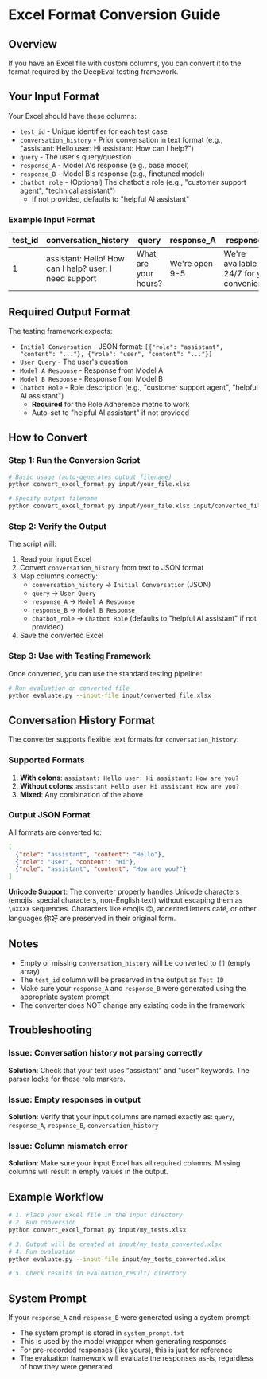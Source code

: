 # Excel Format Conversion Guide

## Overview

If you have an Excel file with custom columns, you can convert it to the format required by the DeepEval testing framework.

## Your Input Format

Your Excel should have these columns:
- `test_id` - Unique identifier for each test case
- `conversation_history` - Prior conversation in text format (e.g., "assistant: Hello user: Hi assistant: How can I help?")
- `query` - The user's query/question
- `response_A` - Model A's response (e.g., base model)
- `response_B` - Model B's response (e.g., finetuned model)
- `chatbot_role` - (Optional) The chatbot's role (e.g., "customer support agent", "technical assistant")
  - If not provided, defaults to "helpful AI assistant"

### Example Input Format

| test_id | conversation_history | query | response_A | response_B |
|---------|---------------------|-------|------------|------------|
| 1 | assistant: Hello! How can I help? user: I need support | What are your hours? | We're open 9-5 | We're available 24/7 for your convenience! |

## Required Output Format

The testing framework expects:
- `Initial Conversation` - JSON format: `[{"role": "assistant", "content": "..."}, {"role": "user", "content": "..."}]`
- `User Query` - The user's question
- `Model A Response` - Response from Model A
- `Model B Response` - Response from Model B
- `Chatbot Role` - Role description (e.g., "customer support agent", "helpful AI assistant")
  - **Required** for the Role Adherence metric to work
  - Auto-set to "helpful AI assistant" if not provided

## How to Convert

### Step 1: Run the Conversion Script

```bash
# Basic usage (auto-generates output filename)
python convert_excel_format.py input/your_file.xlsx

# Specify output filename
python convert_excel_format.py input/your_file.xlsx input/converted_file.xlsx
```

### Step 2: Verify the Output

The script will:
1. Read your input Excel
2. Convert `conversation_history` from text to JSON format
3. Map columns correctly:
   - `conversation_history` → `Initial Conversation` (JSON)
   - `query` → `User Query`
   - `response_A` → `Model A Response`
   - `response_B` → `Model B Response`
   - `chatbot_role` → `Chatbot Role` (defaults to "helpful AI assistant" if not provided)
4. Save the converted Excel

### Step 3: Use with Testing Framework

Once converted, you can use the standard testing pipeline:

```bash
# Run evaluation on converted file
python evaluate.py --input-file input/converted_file.xlsx
```

## Conversation History Format

The converter supports flexible text formats for `conversation_history`:

### Supported Formats

1. **With colons**: `assistant: Hello user: Hi assistant: How are you?`
2. **Without colons**: `assistant Hello user Hi assistant How are you?`
3. **Mixed**: Any combination of the above

### Output JSON Format

All formats are converted to:
```json
[
  {"role": "assistant", "content": "Hello"},
  {"role": "user", "content": "Hi"},
  {"role": "assistant", "content": "How are you?"}
]
```

**Unicode Support**: The converter properly handles Unicode characters (emojis, special characters, non-English text) without escaping them as `\uXXXX` sequences. Characters like emojis 😊, accented letters café, or other languages 你好 are preserved in their original form.

## Notes

- Empty or missing `conversation_history` will be converted to `[]` (empty array)
- The `test_id` column will be preserved in the output as `Test ID`
- Make sure your `response_A` and `response_B` were generated using the appropriate system prompt
- The converter does NOT change any existing code in the framework

## Troubleshooting

### Issue: Conversation history not parsing correctly

**Solution**: Check that your text uses "assistant" and "user" keywords. The parser looks for these role markers.

### Issue: Empty responses in output

**Solution**: Verify that your input columns are named exactly as: `query`, `response_A`, `response_B`, `conversation_history`

### Issue: Column mismatch error

**Solution**: Make sure your input Excel has all required columns. Missing columns will result in empty values in the output.

## Example Workflow

```bash
# 1. Place your Excel file in the input directory
# 2. Run conversion
python convert_excel_format.py input/my_tests.xlsx

# 3. Output will be created at input/my_tests_converted.xlsx
# 4. Run evaluation
python evaluate.py --input-file input/my_tests_converted.xlsx

# 5. Check results in evaluation_result/ directory
```

## System Prompt

If your `response_A` and `response_B` were generated using a system prompt:
- The system prompt is stored in `system_prompt.txt`
- This is used by the model wrapper when generating responses
- For pre-recorded responses (like yours), this is just for reference
- The evaluation framework will evaluate the responses as-is, regardless of how they were generated


